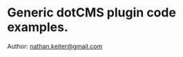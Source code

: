 Generic dotCMS plugin code examples.
===================================

Author: nathan.keiter@gmail.com
